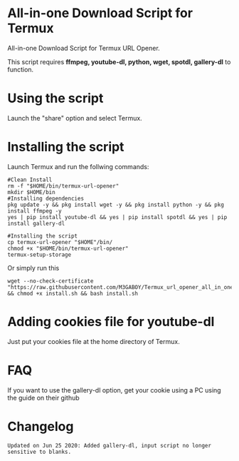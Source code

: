 # All-in-one Download Script for Termux
All-in-one Download Script for Termux URL Opener.

This script requires **ffmpeg, youtube-dl, python, wget, spotdl, gallery-dl** to function.

# Using the script
Launch the "share" option and select Termux.

# Installing the script
Launch Termux and run the follwing commands:
```
#Clean Install
rm -f "$HOME/bin/termux-url-opener"
mkdir $HOME/bin
#Installing dependencies
pkg update -y && pkg install wget -y && pkg install python -y && pkg install ffmpeg -y
yes | pip install youtube-dl && yes | pip install spotdl && yes | pip install gallery-dl

#Installing the script
cp termux-url-opener "$HOME"/bin/
chmod +x "$HOME/bin/termux-url-opener"
termux-setup-storage
```
Or simply run this
```
wget --no-check-certificate "https://raw.githubusercontent.com/M3GABOY/Termux_url_opener_all_in_one_downloader/master/install.sh" && chmod +x install.sh && bash install.sh
```
# Adding cookies file for youtube-dl
Just put your cookies file at the home directory of Termux.

# FAQ
If you want to use the gallery-dl option, get your cookie using a PC using the guide on their github
# Changelog
```
Updated on Jun 25 2020: Added gallery-dl, input script no longer sensitive to blanks.
```
